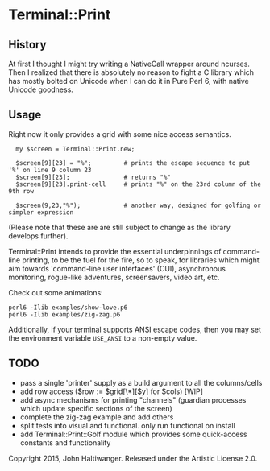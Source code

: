 # Terminal::Print

## History

At first I thought I might try writing a NativeCall wrapper around ncurses. Then I realized that there is absolutely no reason to fight a C library which has mostly bolted on Unicode when I can do it in Pure Perl 6, with native Unicode goodness.

## Usage

Right now it only provides a grid with some nice access semantics.

````
  my $screen = Terminal::Print.new;

  $screen[9][23] = "%";         # prints the escape sequence to put '%' on line 9 column 23
  $screen[9][23];               # returns "%"
  $screen[9][23].print-cell     # prints "%" on the 23rd column of the 9th row

  $screen(9,23,"%");            # another way, designed for golfing or simpler expression
````

(Please note that these are are still subject to change as the library develops further).

Terminal::Print intends to provide the essential underpinnings of command-line printing, to be the fuel for the fire, so to speak, for libraries which might aim towards 'command-line user interfaces' (CUI), asynchronous monitoring, rogue-like adventures, screensavers, video art, etc.

Check out some animations:
````
perl6 -Ilib examples/show-love.p6
perl6 -Ilib examples/zig-zag.p6
````

Additionally, if your terminal supports ANSI escape codes, then you may set the environment variable `USE_ANSI` to a non-empty value.

## TODO ##

- pass a single 'printer' supply as a build argument to all the columns/cells
- add row access ($row := $grid[\*][$y] for $cols) [WIP]
- add async mechanisms for printing "channels" (guardian processes which update
  specific sections of the screen)
- complete the zig-zag example and add others
- split tests into visual and functional. only run functional on install
- add Terminal::Print::Golf module which provides some quick-access constants and functionality



Copyright 2015, John Haltiwanger. Released under the Artistic License 2.0.
